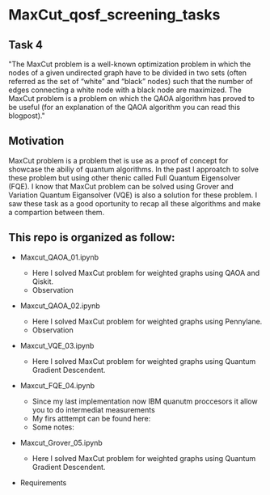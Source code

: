 # MaxCut_qosf_screening_tasks
 


## Task 4 
"The MaxCut problem is a well-known optimization problem in which the nodes of a given undirected graph have to be divided in two sets (often referred as the set of “white” and “black” nodes) such that the number of edges connecting a white node with a black node are maximized. The MaxCut problem is a problem on which the QAOA algorithm has proved to be useful (for an explanation of the QAOA algorithm you can read this blogpost)."


## Motivation 
MaxCut problem is a problem thet is use as a proof of concept for  showcase  the  abiliy of quantum algorithms. In the past I approatch to solve these problem but using other thenic called Full Quantum Eigensolver (FQE).  I know that MaxCut problem can be solved using Grover and  Variation Quantum Eigansolver (VQE) is also a solution for these problem. 
I saw these task as a good oportunity to recap all these algorithms and make a compartion between them.

## This repo is organized as follow:


- Maxcut_QAOA_01.ipynb
    * Here I solved  MaxCut problem for weighted graphs using QAOA and Qiskit.
    * Observation
        
- Maxcut_QAOA_02.ipynb
    * Here I solved  MaxCut problem for weighted graphs using Pennylane.
    * Observation 
        
- Maxcut_VQE_03.ipynb 
    * Here I solved  MaxCut problem for weighted graphs using Quantum Gradient Descendent.

- Maxcut_FQE_04.ipynb
    * Since my last implementation now IBM quanutm proccesors it allow you to do intermediat measurements
    * My firs atttempt can be found here:
    * Some notes:

- Maxcut_Grover_05.ipynb 
    * Here I solved  MaxCut problem for weighted graphs using Quantum Gradient Descendent.

- Requirements
